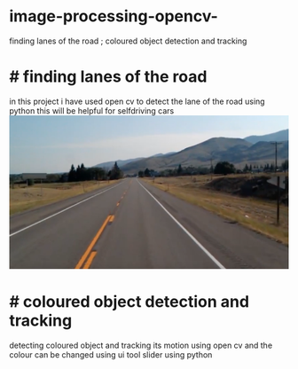 # image-processing-opencv-
finding lanes of the road  ;  coloured object detection and tracking
# # finding lanes of the road 
in this project i have used open cv to detect the lane of the road using python this will be helpful for selfdriving cars
![lane image](https://github.com/livinghumanz/image-processing-opencv-/blob/master/test_image.jpg)
# # coloured object detection and tracking
detecting coloured object and tracking its motion using open cv and the colour can be changed using ui tool slider using python
